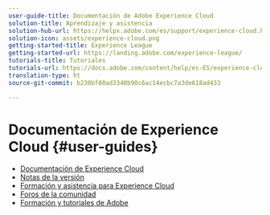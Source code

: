 ```yaml
---
user-guide-title: Documentación de Adobe Experience Cloud
solution-title: Aprendizaje y asistencia
solution-hub-url: https://helpx.adobe.com/es/support/experience-cloud.html
solution-icon: assets/experience-cloud.png
getting-started-title: Experience League
getting-started-url: https://landing.adobe.com/experience-league/
tutorials-title: Tutoriales
tutorials-url: https://docs.adobe.com/content/help/es-ES/experience-cloud/tutorials/home.translate.html
translation-type: ht
source-git-commit: b230bf80ad3340b90c6ac14ecbc7a3de618ad433

---
```



# Documentación de Experience Cloud {#user-guides}

+ [Documentación de Experience Cloud](home.md)
+ [Notas de la versión](https://docs.adobe.com/content/help/es-ES/release-notes/experience-cloud/current.html)
+ [Formación y asistencia para Experience Cloud](https://helpx.adobe.com/es/support/experience-cloud.html)
+ [Foros de la comunidad](https://forums.adobe.com/community/experience-cloud/)
+ [Formación y tutoriales de Adobe](https://helpx.adobe.com/es/learning.html?promoid=KAUDK)

<!--
+ [About Moving to Experience League](/help/landing-user-guides/experience-league-preview.md)
-->